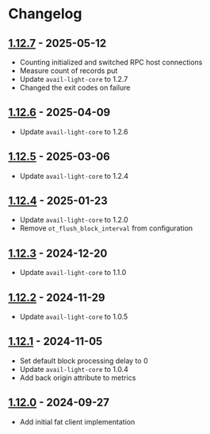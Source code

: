 # Changelog

## [1.12.7](https://github.com/availproject/avail-light/releases/tag/avail-light-fat-v1.12.7) - 2025-05-12

- Counting initialized and switched RPC host connections
- Measure count of records put
- Update `avail-light-core` to 1.2.7
- Changed the exit codes on failure

## [1.12.6](https://github.com/availproject/avail-light/releases/tag/avail-light-fat-v1.12.6) - 2025-04-09

- Update `avail-light-core` to 1.2.6

## [1.12.5](https://github.com/availproject/avail-light/releases/tag/avail-light-fat-v1.12.5) - 2025-03-06

- Update `avail-light-core` to 1.2.4

## [1.12.4](https://github.com/availproject/avail-light/releases/tag/avail-light-fat-v1.12.4) - 2025-01-23

- Update `avail-light-core` to 1.2.0
- Remove `ot_flush_block_interval` from configuration

## [1.12.3](https://github.com/availproject/avail-light/releases/tag/avail-light-fat-v1.12.3) - 2024-12-20

- Update `avail-light-core` to 1.1.0

## [1.12.2](https://github.com/availproject/avail-light/releases/tag/avail-light-fat-v1.12.2) - 2024-11-29

- Update `avail-light-core` to 1.0.5

## [1.12.1](https://github.com/availproject/avail-light/releases/tag/avail-light-fat-v1.12.1) - 2024-11-05

- Set default block processing delay to 0
- Update `avail-light-core` to 1.0.4
- Add back origin attribute to metrics

## [1.12.0](https://github.com/availproject/avail-light/releases/tag/avail-light-fat-v1.12.0) - 2024-09-27

- Add initial fat client implementation
